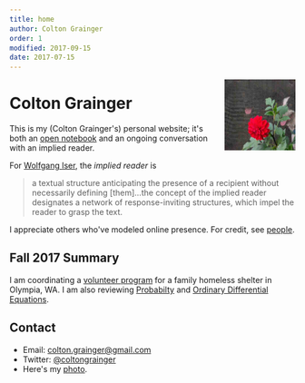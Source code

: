 ```yaml
---
title: home
author: Colton Grainger
order: 1
modified: 2017-09-15
date: 2017-07-15
---
```


<img src="/images/ccg-dogs.jpg" style="float: right; margin: 0px 0px 23px 23px" height="125" width="125">

# Colton Grainger

This is my (Colton Grainger's) personal website; it's both an [open notebook](http://wcm1.web.rice.edu/open-notebook-history.html) and an ongoing conversation with an implied reader. 

For [Wolfgang Iser](https://en.wikipedia.org/wiki/Wolfgang_Iser), the *implied reader* is 
> a textual structure anticipating the presence of a recipient without necessarily defining [them]…the concept of the implied reader designates a network of response-inviting structures, which impel the reader to grasp the text.

I appreciate others who've modeled online presence. For credit, see [people](/links).


## Fall 2017 Summary
I am coordinating a [volunteer program](http://coltongrainger.com/fscss-volunteers) for a family homeless shelter in Olympia, WA. 
I am also reviewing [Probabilty](https://nbviewer.jupyter.org/github/coltongrainger/notebooks/tree/master/probability/) and [Ordinary Differential Equations](https://nbviewer.jupyter.org/github/coltongrainger/notebooks/tree/master/odes/).

## Contact

- Email: [colton.grainger@gmail.com](mailto:colton.grainger@gmail.com)
- Twitter: [@coltongrainger](https://twitter.com/coltongrainger)
- Here's my <a href="images/ccg-profile.png">photo</a>.
